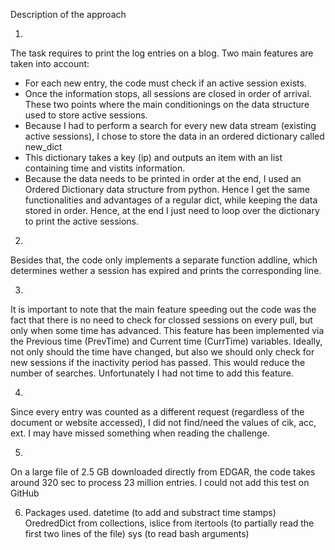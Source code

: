 Description of the approach

1. 
The task requires to print the log entries on a blog. 
Two main features are taken into account:
  - For each new entry, the code must check if an active session exists.
  - Once the information stops, all sessions are closed in order of arrival.
These two points where the main conditionings on the data structure used to store active sessions.
  - Because I had to perform a search for every new data stream (existing active sessions), I chose to store the data in an ordered dictionary called new_dict
  - This dictionary takes a key (ip) and outputs an item with an list containing time and vistits information.
  - Because the data needs to be printed in order at the end, I used an Ordered Dictionary data structure from python. Hence I get the same functionalities and advantages of a regular dict, while keeping the data stored in order. Hence, at the end I just need to loop over the dictionary to print the active sessions.

2. 
Besides that, the code only implements a separate function addline, which determines wether a session has expired 
and prints the corresponding line.

3.
It is important to note that the main feature speeding out the code was the fact that there is no need to check for clossed
sessions on every pull, but only when some time has advanced. This feature has been implemented via the Previous time (PrevTime)
and Current time (CurrTime) variables. Ideally, not only should the time have changed, but also we should only check for 
new sessions if the inactivity period has passed. This would reduce the number of searches. Unfortunately I had not time 
to add this feature.

4. 
Since every entry was counted as a different request (regardless of the document or website accessed), I did not find/need
the values of cik, acc, ext. I may have missed something when reading the challenge.

5. 
On a large file of 2.5 GB downloaded directly from EDGAR, the code takes around 320 sec to process 23 million entries. I could not add this test on GitHub

6. Packages used.
datetime (to add and substract time stamps)
OredredDict from collections, 
islice from itertools (to partially read the first two lines of the file)
sys (to read bash arguments)
